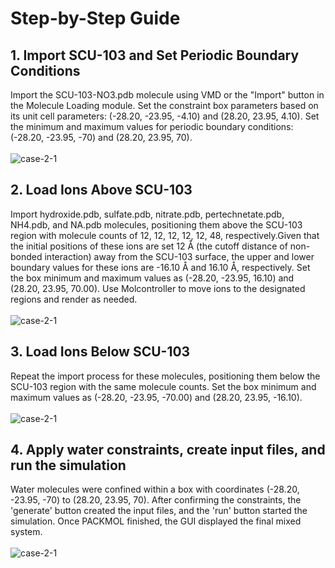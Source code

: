 Step-by-Step Guide
===============
## 1. Import SCU-103 and Set Periodic Boundary Conditions
Import the SCU-103-NO3.pdb molecule using VMD or the "Import" button in the Molecule Loading module. Set the constraint box parameters based on its unit cell parameters: (-28.20, -23.95, -4.10) and (28.20, 23.95, 4.10).
Set the minimum and maximum values for periodic boundary conditions: (-28.20, -23.95, -70) and (28.20, 23.95, 70).<br><br>
![case-2-1](https://github.com/MSM-RAD-X-VMD-Plugin/PACKMOL-GUI/blob/main/annotated-recording-examples/Example-2-1.gif)
## 2. Load Ions Above SCU-103
Import hydroxide.pdb, sulfate.pdb, nitrate.pdb, pertechnetate.pdb, NH4.pdb, and NA.pdb molecules, positioning them above the SCU-103 region with molecule counts of 12, 12, 12, 12, 12, 48, respectively.Given that the initial positions of these ions are set 12 Å (the cutoff distance of non-bonded interaction) away from the SCU-103 surface, the upper and lower boundary values for these ions are -16.10 Å and 16.10 Å, respectively. Set the box minimum and maximum values as (-28.20, -23.95, 16.10) and (28.20, 23.95, 70.00). Use Molcontroller to move ions to the designated regions and render as needed.<br><br>
![case-2-1](https://github.com/MSM-RAD-X-VMD-Plugin/PACKMOL-GUI/blob/main/annotated-recording-examples/Example-2-2.gif)
## 3. Load Ions Below SCU-103
Repeat the import process for these molecules, positioning them below the SCU-103 region with the same molecule counts. Set the box minimum and maximum values as (-28.20, -23.95, -70.00) and (28.20, 23.95, -16.10).<br><br>
![case-2-1](https://github.com/MSM-RAD-X-VMD-Plugin/PACKMOL-GUI/blob/main/annotated-recording-examples/Example-2-3.gif)
## 4. Apply water constraints, create input files, and run the simulation
Water molecules were confined within a box with coordinates (-28.20, -23.95, -70) to (28.20, 23.95, 70). After confirming the constraints, the 'generate' button created the input files, and the 'run' button started the simulation. Once PACKMOL finished, the GUI displayed the final mixed system.<br><br>
![case-2-1](https://github.com/MSM-RAD-X-VMD-Plugin/PACKMOL-GUI/blob/main/annotated-recording-examples/Example-2-4.gif)
